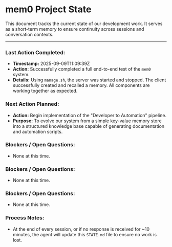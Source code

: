 # mem0 Project State

This document tracks the current state of our development work. It serves as a short-term memory to ensure continuity across sessions and conversation contexts.

---

### Last Action Completed:

*   **Timestamp:** 2025-09-09T11:09:39Z
*   **Action:** Successfully completed a full end-to-end test of the `mem0` system.
*   **Details:** Using `manage.sh`, the server was started and stopped. The client successfully created and recalled a memory. All components are working together as expected.

### Next Action Planned:

*   **Action:** Begin implementation of the "Developer to Automation" pipeline.
*   **Purpose:** To evolve our system from a simple key-value memory store into a structured knowledge base capable of generating documentation and automation scripts.

### Blockers / Open Questions:

*   None at this time.

### Blockers / Open Questions:

*   None at this time.

### Blockers / Open Questions:

*   None at this time.

### Process Notes:

*   At the end of every session, or if no response is received for ~10 minutes, the agent will update this `STATE.md` file to ensure no work is lost.

